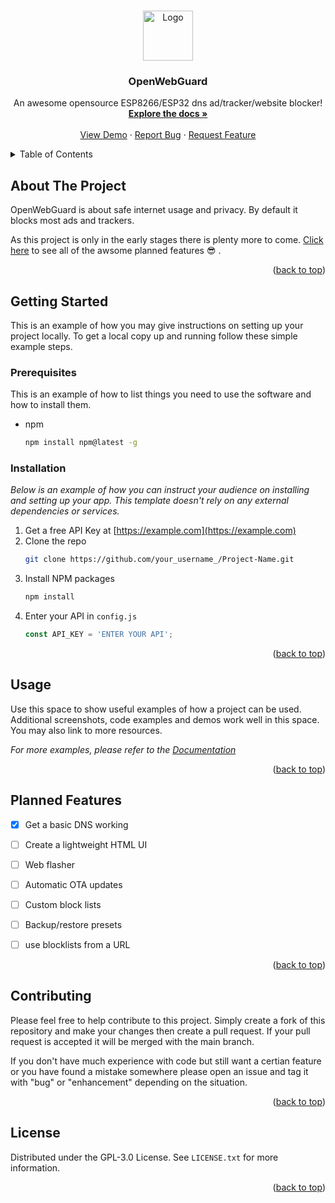 <a name="readme-top"></a>


<!-- PROJECT LOGO -->
<br />
<div align="center">
  <a href="https://github.com/JordanEJ/OpenWebGuard">
    <img src="images/logo.png" alt="Logo" width="80" height="80">
  </a>

  <h3 align="center">OpenWebGuard</h3>

  <p align="center">
    An awesome opensource ESP8266/ESP32 dns ad/tracker/website blocker!
    <br />
    <a href="https://github.com/othneildrew/Best-README-Template"><strong>Explore the docs »</strong></a>
    <br />
    <br />
    <a href="https://github.com/othneildrew/Best-README-Template">View Demo</a>
    ·
    <a href="https://github.com/JordanEJ/OpenWebGuard/issues">Report Bug</a>
    ·
    <a href="https://github.com/JordanEJ/OpenWebGuard/issues">Request Feature</a>
  </p>
</div>



<!-- TABLE OF CONTENTS -->
<details>
  <summary>Table of Contents</summary>
  <ol>
    <li>
      <a href="#about-the-project">About The Project</a>
    </li>
    <li>
      <a href="#getting-started">Getting Started</a>
      <ul>
        <li><a href="#prerequisites">Prerequisites</a></li>
        <li><a href="#installation">Installation</a></li>
      </ul>
    </li>
    <li><a href="#usage">Usage</a></li>
    <li><a href="#planned-features">Planned Features</a></li>
    <li><a href="#contributing">Contributing</a></li>
    <li><a href="#license">License</a></li>
  </ol>
</details>



<!-- ABOUT THE PROJECT -->
## About The Project

OpenWebGuard is about safe internet usage and privacy. By default it blocks most ads and trackers.

As this project is only in the early stages there is plenty more to come. <a href="#contributing">Click here</a> to see all of the awsome planned features 😎
.

<p align="right">(<a href="#readme-top">back to top</a>)</p>


<!-- GETTING STARTED -->
## Getting Started

This is an example of how you may give instructions on setting up your project locally.
To get a local copy up and running follow these simple example steps.

### Prerequisites

This is an example of how to list things you need to use the software and how to install them.
* npm
  ```sh
  npm install npm@latest -g
  ```

### Installation

_Below is an example of how you can instruct your audience on installing and setting up your app. This template doesn't rely on any external dependencies or services._

1. Get a free API Key at [https://example.com](https://example.com)
2. Clone the repo
   ```sh
   git clone https://github.com/your_username_/Project-Name.git
   ```
3. Install NPM packages
   ```sh
   npm install
   ```
4. Enter your API in `config.js`
   ```js
   const API_KEY = 'ENTER YOUR API';
   ```

<p align="right">(<a href="#readme-top">back to top</a>)</p>



<!-- USAGE EXAMPLES -->
## Usage

Use this space to show useful examples of how a project can be used. Additional screenshots, code examples and demos work well in this space. You may also link to more resources.

_For more examples, please refer to the [Documentation](https://example.com)_

<p align="right">(<a href="#readme-top">back to top</a>)</p>



<!-- ROADMAP -->
## Planned Features

- [x] Get a basic DNS working
- [ ] Create a lightweight HTML UI
- [ ] Web flasher
- [ ] Automatic OTA updates
- [ ] Custom block lists
- [ ] Backup/restore presets
- [ ] use blocklists from a URL


<p align="right">(<a href="#readme-top">back to top</a>)</p>



<!-- CONTRIBUTING -->
## Contributing

Please feel free to help contribute to this project. Simply create a fork of this repository and make your changes then create a pull request. If your pull request is accepted it will be merged with the main branch.

If you don't have much experience with code but still want a certian feature or you have found a mistake somewhere please open an issue and tag it with "bug" or "enhancement" depending on the situation.

<p align="right">(<a href="#readme-top">back to top</a>)</p>



<!-- LICENSE -->
## License

Distributed under the GPL-3.0 License. See `LICENSE.txt` for more information.

<p align="right">(<a href="#readme-top">back to top</a>)</p>
